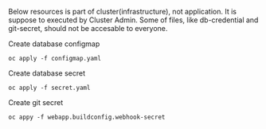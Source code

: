 Below resources is part of cluster(infrastructure), not application. It is suppose to executed by Cluster Admin. Some of files, like db-credential and git-secret, should not be accesable to everyone.

Create database configmap

`oc apply -f configmap.yaml`


Create database secret

`oc apply -f secret.yaml`

Create git secret

`oc appy -f webapp.buildconfig.webhook-secret`